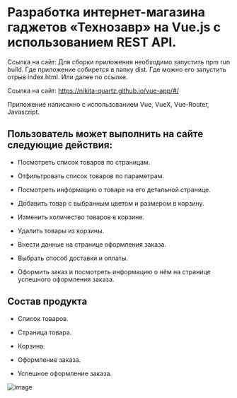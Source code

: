 # Разработка интернет-магазина гаджетов «Технозавр» на Vue.js с использованием REST API.



Ссылка на сайт:
Для сборки приложения необходимо запустить npm run build. Где приложение собирется в папку dist. Где можно его запустить отрыв index.html. Или далее по ссылке.

Ссылка на сайт: https://nikita-quartz.github.io/vue-app/#/

Приложение написанно с использованием Vue, VueX, Vue-Router, Javascript.


## Пользователь может выполнить на сайте следующие действия: 

+ Посмотреть список товаров по страницам.

+ Отфильтровать список товаров по параметрам.

+ Посмотреть информацию о товаре на его детальной странице.

+ Добавить товар с выбранным цветом и размером в корзину.

+ Изменить количество товаров в корзине.

+ Удалить товары из корзины.

+ Внести данные на странице оформления заказа.

+ Выбрать способ доставки и оплаты.

+ Оформить заказ и посмотреть информацию о нём на странице успешного оформления заказа.

## Состав продукта

+ Список товаров.

+ Страница товара.

+ Корзина.

+ Оформление заказа.

+ Успешное оформление заказа.

![image](https://user-images.githubusercontent.com/72502985/193081318-ee4b898e-0f8c-4463-9541-bfd5b0c25111.png)


